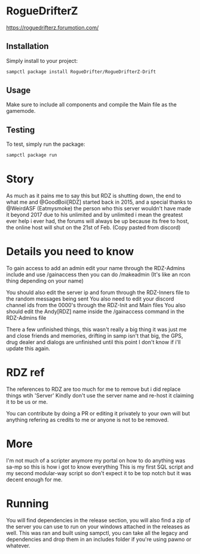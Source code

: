 # RogueDrifterZ
https://roguedrifterz.forumotion.com/
## Installation

Simply install to your project:

```bash
sampctl package install RogueDrifter/RogueDrifterZ-Drift
```

## Usage

Make sure to include all components and compile the Main file as the gamemode.

## Testing

To test, simply run the package:

```bash
sampctl package run
```

# Story

As much as it pains me to say this but RDZ is shutting down, 
the end to what me and @GoodBoii[RDZ] started back in 2015, 
and a special thanks to @WeirdASF (Eatmysmoke) the person who this server 
wouldn't have made it beyond 2017 due to his unlimited and by 
unlimited i mean the greatest ever help i ever had, the forums 
will always be up because its free to host, 
the online host will shut on the 21st of Feb. (Copy pasted from discord)

# Details you need to know

To gain access to add an admin edit your name through the RDZ-Admins include
and use /gainaccess then you can do /makeadmin (It's like an rcon thing depending on your name)

You should also edit the server ip and forum through the RDZ-Inners file to the random messages being sent
You also need to edit your discord channel ids from the 0000's through the RDZ-Init and Main files
You also should edit the Andy[RDZ] name inside the /gainaccess command in the RDZ-Admins file

There a few unfinished things, this wasn't really a big thing it was just me and close friends
and memories, drifting in samp isn't that big, the GPS, drug dealer and dialogs are unfinished until this point
I don't know if i'll update this again.


# RDZ ref

The references to RDZ are too much for me to remove but i did replace things wtih 'Server'
Kindly don't use the server name and re-host it claiming it to be us or me.

You can contribute by doing a PR or editing it privately to your own will but anything refering as credits to me or anyone is not to be removed.

# More 

I'm not much of a scripter anymore my portal on how to do anything was sa-mp so this is how i got to know everything
This is my first SQL script and my second modular-way script so don't expect it to be top notch but it was decent enough for me.

# Running
You will find dependencies in the release section, you will also find a zip of the server you can use to run on your windows attached in the releases as well.
This was ran and built using sampctl, you can take all the legacy and dependencies and drop them in an includes folder if you're using pawno or whatever.
